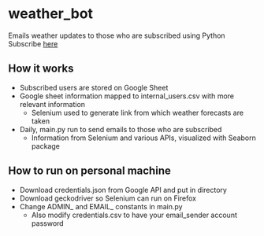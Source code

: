 # weather_bot
Emails weather updates to those who are subscribed using Python
Subscribe [here](https://morningdew437318790.wordpress.com/2021/01/04/project-weather-email-bot/)
## How it works
 - Subscribed users are stored on Google Sheet 
 - Google sheet information mapped to internal_users.csv with more relevant information
	- Selenium used to generate link from which weather forecasts are taken
 - Daily, main.py run to send emails to those who are subscribed 
	- Information from Selenium and various APIs, visualized with Seaborn package
 
## How to run on personal machine
 - Download credentials.json from Google API and put in directory
 - Download geckodriver so Selenium can run on Firefox
 - Change ADMIN_ and EMAIL_ constants in main.py
	- Also modify credentials.csv to have your email_sender account password
 

 
